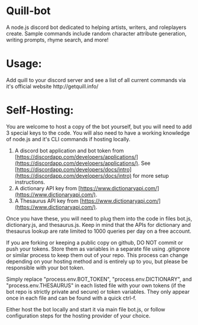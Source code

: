 
# Quill-bot
A node.js discord bot dedicated to helping artists, writers, and roleplayers create. 
Sample commands include random character attribute generation, writing prompts, rhyme search, and more!

<h1>Usage:</h1>
Add quill to your discord server and see a list of all current commands via it's official website http://getquill.info/ 

<h1>Self-Hosting:</h1>
You are welcome to host a copy of the bot yourself, but you will need to add 3 special keys to the code. You will also need to have a working knowledge of node.js and it's CLI commands if hosting locally. 

1. A discord bot application and bot token from [https://discordapp.com/developers/applications/](https://discordapp.com/developers/applications/). See [https://discordapp.com/developers/docs/intro](https://discordapp.com/developers/docs/intro) for more setup instructions. 
2. A dictionary API key from [https://www.dictionaryapi.com/](https://www.dictionaryapi.com/).
3.  A Thesaurus API key from [https://www.dictionaryapi.com/](https://www.dictionaryapi.com/).

Once you have these, you will need to plug them into the code in files bot.js, dictionary.js, and thesaurus.js. Keep in mind that the APIs for dictionary and thesaurus lookup are rate limited to 1000 queries per day on a free account. 

If you are forking or keeping a public copy on github, DO NOT commit or push your tokens. Store them as variables in a separate file using .gitignore or similar process to keep them out of your repo. This process can change depending on your hosting method and is entirely up to you, but please be responsible with your bot token.  

Simply replace "process.env.BOT_TOKEN", "process.env.DICTIONARY", and "process.env.THESAURUS" in each listed file with your own tokens (if the bot repo is strictly private and secure) or token variables. They only appear once in each file and can be found with a quick ctrl-f. 

Either host the bot locally and start it via main file bot.js, or follow configuration steps for the hosting provider of your choice. 
